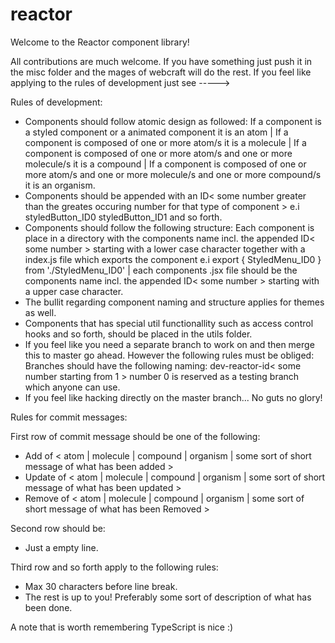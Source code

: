 # reactor
Welcome to the Reactor component library!

All contributions are much welcome. If you have something just push it in the misc folder and the mages of webcraft will do the rest. If you feel like applying to the rules of development just see ----->


Rules of development:

* Components should follow atomic design as followed: If a component is a styled component or a animated component it is an atom | If a component is composed of one or more atom/s it is a molecule | If a component is composed of one or more atom/s and one or more molecule/s it is a compound | If a component is composed of one or more atom/s and one or more molecule/s and one or more compound/s it is an organism.
* Components should be appended with an ID< some number greater than the greates occuring number for that type of component > e.i styledButton_ID0 styledButton_ID1 and so forth.
* Components should follow the following structure: Each component is place in a directory with the components name incl. the appended ID< some number > starting with a lower case character together with a index.js file which exports the component e.i export { StyledMenu_ID0 } from './StyledMenu_ID0' | each components .jsx file should be the components name  incl. the appended ID< some number > starting with a upper case character.
* The bullit regarding component naming and structure applies for themes as well.
* Components that has special util functionallity such as access control hooks and so forth, should be placed in the utils folder.
* If you feel like you need a separate branch to work on and then merge this to master go ahead. However the following rules must be obliged: Branches should have the following naming: dev-reactor-id< some number starting from 1 > number 0 is reserved as a testing branch which anyone can use.
* If you feel like hacking directly on the master branch... No guts no glory!

Rules for commit messages:

First row of commit message should be one of the following:
* Add of < atom | molecule | compound | organism | some sort of short message of what has been added >
* Update of < atom | molecule | compound | organism | some sort of short message of what has been updated >
* Remove of < atom | molecule | compound | organism | some sort of short message of what has been Removed >

Second row should be:
* Just a empty line.

Third row and so forth apply to the following rules:
* Max 30 characters before line break.
* The rest is up to you! Preferably some sort of description of what has been done.

A note that is worth remembering TypeScript is nice :)

